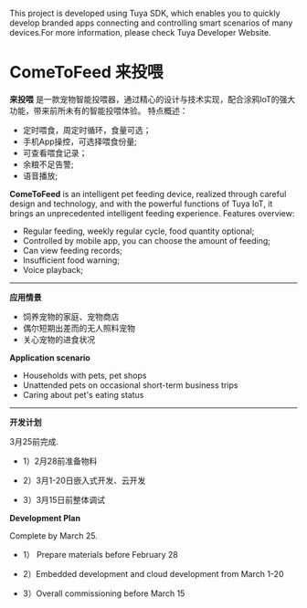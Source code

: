 This project is developed using Tuya SDK, which enables you to quickly develop branded apps connecting and controlling smart scenarios of many devices.For more information, please check Tuya Developer Website.
# ComeToFeed 来投喂
**来投喂**
是一款宠物智能投喂器，通过精心的设计与技术实现，配合涂鸦IoT的强大功能，带来前所未有的智能投喂体验。
特点概述：
 
- 定时喂食，周定时循环，食量可选；
- 手机App操控，可选择喂食份量;
- 可查看喂食记录；
- 余粮不足告警;
- 语音播放;

**ComeToFeed** 
is an intelligent pet feeding device, realized through careful design and technology, and with the powerful functions of Tuya IoT, it brings an unprecedented intelligent feeding experience. Features overview:

- Regular feeding, weekly regular cycle, food quantity optional;
- Controlled by mobile app, you can choose the amount of feeding;
- Can view feeding records;
- Insufficient food warning;
- Voice playback;

-------------------

**应用情景**

- 饲养宠物的家庭、宠物商店
- 偶尔短期出差而的无人照料宠物
- 关心宠物的进食状况

**Application scenario**

- Households with pets, pet shops
- Unattended pets on occasional short-term business trips
- Caring about pet's eating status

-------------------

**开发计划**

3月25前完成.

- 1）2月28前准备物料

- 2）3月1-20日嵌入式开发、云开发

- 3）3月15日前整体调试

**Development Plan**

Complete by March 25.

- 1） Prepare materials before February 28

- 2）Embedded development and cloud development from March 1-20

- 3）Overall commissioning before March 15
